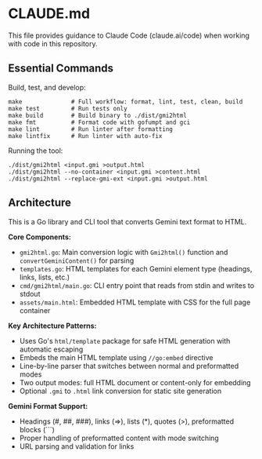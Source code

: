 # CLAUDE.md

This file provides guidance to Claude Code (claude.ai/code) when working with code in this repository.

## Essential Commands

Build, test, and develop:
```shell
make              # Full workflow: format, lint, test, clean, build
make test         # Run tests only
make build        # Build binary to ./dist/gmi2html
make fmt          # Format code with gofumpt and gci
make lint         # Run linter after formatting
make lintfix      # Run linter with auto-fix
```

Running the tool:
```shell
./dist/gmi2html <input.gmi >output.html
./dist/gmi2html --no-container <input.gmi >content.html
./dist/gmi2html --replace-gmi-ext <input.gmi >output.html
```

## Architecture

This is a Go library and CLI tool that converts Gemini text format to HTML.

**Core Components:**
- `gmi2html.go`: Main conversion logic with `Gmi2html()` function and `convertGeminiContent()` for parsing
- `templates.go`: HTML templates for each Gemini element type (headings, links, lists, etc.)
- `cmd/gmi2html/main.go`: CLI entry point that reads from stdin and writes to stdout
- `assets/main.html`: Embedded HTML template with CSS for the full page container

**Key Architecture Patterns:**
- Uses Go's `html/template` package for safe HTML generation with automatic escaping
- Embeds the main HTML template using `//go:embed` directive
- Line-by-line parser that switches between normal and preformatted modes
- Two output modes: full HTML document or content-only for embedding
- Optional `.gmi` to `.html` link conversion for static site generation

**Gemini Format Support:**
- Headings (#, ##, ###), links (=>), lists (*), quotes (>), preformatted blocks (```)
- Proper handling of preformatted content with mode switching
- URL parsing and validation for links
